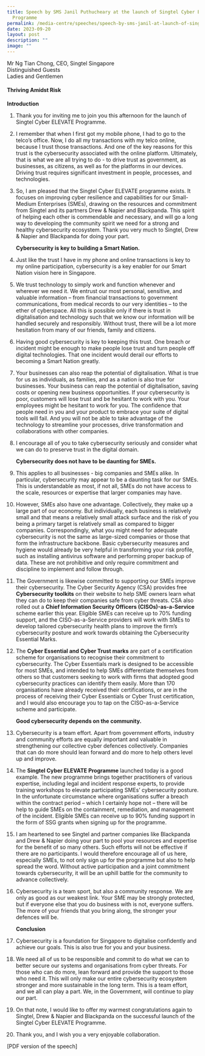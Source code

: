 ```yaml
---
title: Speech by SMS Janil Puthucheary at the launch of Singtel Cyber Elevate
  Programme
permalink: /media-centre/speeches/speech-by-sms-janil-at-launch-of-singtel-cyber-elevate-programme/
date: 2023-09-20
layout: post
description: ""
image: ""
---
```

Mr Ng Tian Chong, CEO, Singtel Singapore\
Distinguished Guests\
Ladies and Gentlemen

#### Thriving Amidst Risk
**Introduction**

1.	Thank you for inviting me to join you this afternoon for the launch of Singtel Cyber ELEVATE Programme. 

2.	I remember that when I first got my mobile phone, I had to go to the telco’s office. Now, I do all my transactions with my telco online, because I trust those transactions. And one of the key reasons for this trust is the cybersecurity associated with the online platform. Ultimately, that is what we are all trying to do - to drive trust as government, as businesses, as citizens, as well as for the platforms in our devices. Driving trust requires significant investment in people, processes, and technologies. 

3.	So, I am pleased that the Singtel Cyber ELEVATE programme exists. It focuses on improving cyber resilience and capabilities for our Small-Medium Enterprises (SMEs), drawing on the resources and commitment from Singtel and its partners Drew & Napier and Blackpanda. This spirit of helping each other is commendable and necessary, and will go a long way to developing the community spirit we need for a strong and healthy cybersecurity ecosystem. Thank you very much to Singtel, Drew & Napier and Blackpanda for doing your part. 

    **Cybersecurity is key to building a Smart Nation.**

4.	Just like the trust I have in my phone and online transactions is key to my online participation, cybersecurity is a key enabler for our Smart Nation vision here in Singapore. 

5.	We trust technology to simply work and function whenever and wherever we need it. We entrust our most personal, sensitive, and valuable information – from financial transactions to government communications, from medical records to our very identities – to the ether of cyberspace. All this is possible only if there is trust in digitalisation and technology such that we know our information will be handled securely and responsibly. Without trust, there will be a lot more hesitation from many of our friends, family and citizens. 

6.	Having good cybersecurity is key to keeping this trust. One breach or incident might be enough to make people lose trust and turn people off digital technologies. That one incident would derail our efforts to becoming a Smart Nation greatly.

7.	Your businesses can also reap the potential of digitalisation. What is true for us as individuals, as families, and as a nation is also true for businesses. Your business can reap the potential of digitalisation, saving costs or opening new business opportunities. If your cybersecurity is poor, customers will lose trust and be hesitant to work with you. Your employees might be hesitant to work for you. The confidence that people need in you and your product to embrace your suite of digital tools will fail. And you will not be able to take advantage of the technology to streamline your processes, drive transformation and collaborations with other companies. 

8.	I encourage all of you to take cybersecurity seriously and consider what we can do to preserve trust in the digital domain.  

    **Cybersecurity does not have to be daunting for SMEs.**

9.	This applies to all businesses - big companies and SMEs alike. In particular, cybersecurity may appear to be a daunting task for our SMEs. This is understandable as most, if not all, SMEs do not have access to the scale, resources or expertise that larger companies may have. 
 
10.	However, SMEs also have one advantage. Collectively, they make up a large part of our economy. But individually, each business is relatively small and that means a relatively small attack surface and the risk of you being a primary target is relatively small as compared to bigger companies. Correspondingly, what you might need for adequate cybersecurity is not the same as large-sized companies or those that form the infrastructure backbone. Basic cybersecurity measures and hygiene would already be very helpful in transforming your risk profile, such as installing antivirus software and performing proper backup of data. These are not prohibitive and only require commitment and discipline to implement and follow through.

11.	The Government is likewise committed to supporting our SMEs improve their cybersecurity. The Cyber Security Agency (CSA) provides free **Cybersecurity toolkits** on their website to help SME owners learn what they can do to keep their companies safe from cyber threats. CSA also rolled out a **Chief Information Security Officers (CISOs)-as-a-Service** scheme earlier this year. Eligible SMEs can receive up to 70% funding support, and the CISO-as-a-Service providers will work with SMEs to develop tailored cybersecurity health plans to improve the firm’s cybersecurity posture and work towards obtaining the Cybersecurity Essential Marks. 

12.	The **Cyber Essential and Cyber Trust marks** are part of a certification scheme for organisations to recognise their commitment to cybersecurity. The Cyber Essentials mark is designed to be accessible for most SMEs, and intended to help SMEs differentiate themselves from others so that customers seeking to work with firms that adopted good cybersecurity practices can identify them easily. More than 170 organisations have already received their certifications, or are in the process of receiving their Cyber Essentials or Cyber Trust certification, and I would also encourage you to tap on the CISO-as-a-Service scheme and participate.

    **Good cybersecurity depends on the community.** 

13.	Cybersecurity is a team effort. Apart from government efforts, industry and community efforts are equally important and valuable in strengthening our collective cyber defences collectively. Companies that can do more should lean forward and do more to help others level up and improve.

14.	The **Singtel Cyber ELEVATE Programme** launched today is a good example. The new programme brings together practitioners of various expertise, including legal and incident response experts, to provide training workshops to elevate participating SMEs’ cybersecurity posture. In the unfortunate circumstance where organisations suffer a breach within the contract period – which I certainly hope not – there will be help to guide SMEs on the containment, remediation, and management of the incident. Eligible SMEs can receive up to 90% funding support in the form of SSG grants when signing up for the programme.

15.	I am heartened to see Singtel and partner companies like Blackpanda and Drew & Napier doing your part to pool your resources and expertise for the benefit of so many others. Such efforts will not be effective if there are no participants. I would therefore encourage all of us here, especially SMEs, to not only sign up for the programme but also to help spread the word. Without active participation and a joint commitment towards cybersecurity, it will be an uphill battle for the community to advance collectively. 

16.	Cybersecurity is a team sport, but also a community response. We are only as good as our weakest link. Your SME may be strongly protected, but if everyone else that you do business with is not, everyone suffers. The more of your friends that you bring along, the stronger your defences will be. 

    **Conclusion** 

17.	Cybersecurity is a foundation for Singapore to digitalise confidently and achieve our goals. This is also true for you and your business. 

18.	We need all of us to be responsible and commit to do what we can to better secure our systems and organisations from cyber threats. For those who can do more, lean forward and provide the support to those who need it. This will only make our entire cybersecurity ecosystem stronger and more sustainable in the long term. This is a team effort, and we all can play a part. We, in the Government, will continue to play our part. 

19.	On that note, I would like to offer my warmest congratulations again to Singtel, Drew & Napier and Blackpanda on the successful launch of the Singtel Cyber ELEVATE Programme. 

20.	Thank you, and I wish you a very enjoyable collaboration.

[PDF version of the speech]